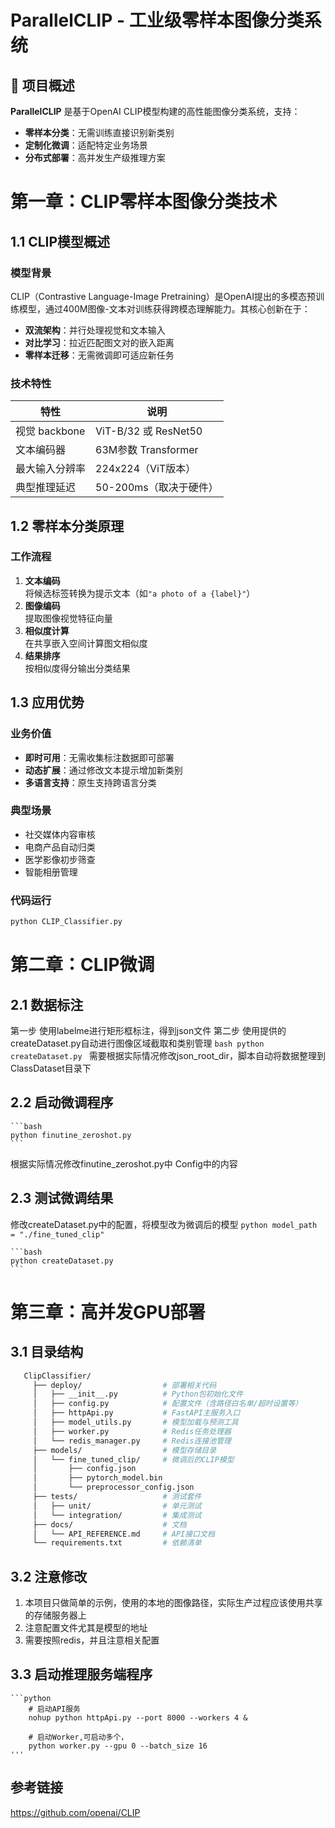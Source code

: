 # ParallelCLIP - 工业级零样本图像分类系统

## 🚀 项目概述

**ParallelCLIP** 是基于OpenAI CLIP模型构建的高性能图像分类系统，支持：
- **零样本分类**：无需训练直接识别新类别
- **定制化微调**：适配特定业务场景
- **分布式部署**：高并发生产级推理方案




# 第一章：CLIP零样本图像分类技术

## 1.1 CLIP模型概述

### 模型背景
CLIP（Contrastive Language-Image Pretraining）是OpenAI提出的多模态预训练模型，通过400M图像-文本对训练获得跨模态理解能力。其核心创新在于：

- **双流架构**：并行处理视觉和文本输入
- **对比学习**：拉近匹配图文对的嵌入距离
- **零样本迁移**：无需微调即可适应新任务

### 技术特性
| 特性                | 说明                          |
|---------------------|-------------------------------|
| 视觉 backbone       | ViT-B/32 或 ResNet50          |
| 文本编码器          | 63M参数 Transformer           |
| 最大输入分辨率      | 224x224（ViT版本）            |
| 典型推理延迟        | 50-200ms（取决于硬件）        |

## 1.2 零样本分类原理

### 工作流程
1. **文本编码**  
   将候选标签转换为提示文本（如`"a photo of a {label}"`）
2. **图像编码**  
   提取图像视觉特征向量
3. **相似度计算**  
   在共享嵌入空间计算图文相似度
4. **结果排序**  
   按相似度得分输出分类结果

## 1.3 应用优势

### 业务价值
- **即时可用**：无需收集标注数据即可部署
- **动态扩展**：通过修改文本提示增加新类别
- **多语言支持**：原生支持跨语言分类

### 典型场景
- 社交媒体内容审核
- 电商产品自动归类
- 医学影像初步筛查
- 智能相册管理

### 代码运行

```bash
python CLIP_Classifier.py
```

# 第二章：CLIP微调

## 2.1 数据标注
   第一步 使用labelme进行矩形框标注，得到json文件
   第二步 使用提供的createDataset.py自动进行图像区域截取和类别管理
    ```bash
    python createDataset.py
    ```
    需要根据实际情况修改json_root_dir，脚本自动将数据整理到ClassDataset目录下
## 2.2 启动微调程序
    ```bash
    python finutine_zeroshot.py
    ```
   根据实际情况修改finutine_zeroshot.py中 Config中的内容
## 2.3 测试微调结果

 修改createDataset.py中的配置，将模型改为微调后的模型
    ```python
     model_path = "./fine_tuned_clip"
    ```

    ```bash
    python createDataset.py
    ```


# 第三章：高并发GPU部署
## 3.1 目录结构
   ```bash
      ClipClassifier/
        ├── deploy/                  # 部署相关代码
        │   ├── __init__.py          # Python包初始化文件
        │   ├── config.py            # 配置文件（含路径白名单/超时设置等）
        │   ├── httpApi.py           # FastAPI主服务入口
        │   ├── model_utils.py       # 模型加载与预测工具
        │   ├── worker.py            # Redis任务处理器
        │   └── redis_manager.py     # Redis连接池管理
        ├── models/                  # 模型存储目录
        │   └── fine_tuned_clip/     # 微调后的CLIP模型
        │       ├── config.json
        │       ├── pytorch_model.bin
        │       └── preprocessor_config.json
        ├── tests/                   # 测试套件
        │   ├── unit/                # 单元测试
        │   └── integration/         # 集成测试
        ├── docs/                    # 文档
        │   └── API_REFERENCE.md     # API接口文档
        └── requirements.txt         # 依赖清单
   ```
    
## 3.2 注意修改
   1. 本项目只做简单的示例，使用的本地的图像路径，实际生产过程应该使用共享的存储服务器上
   2. 注意配置文件尤其是模型的地址 
   3. 需要按照redis，并且注意相关配置


## 3.3 启动推理服务端程序
    ```python
        # 启动API服务
        nohup python httpApi.py --port 8000 --workers 4 &
        
        # 启动Worker,可启动多个，
        python worker.py --gpu 0 --batch_size 16
    '''


## 参考链接
https://github.com/openai/CLIP
